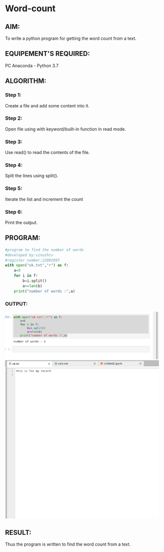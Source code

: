 # Word-count
## AIM:
To write a python program for getting the word count from a text.
## EQUIPEMENT'S REQUIRED: 
PC
Anaconda - Python 3.7
## ALGORITHM: 
### Step 1:

Create a file and add some content into it.

### Step 2: 

 Open file using with keyword/built-in function in read mode.

### Step 3: 
Use read() to read the contents of the file.

### Step 4:  
Split the lines using split().

### Step 5: 
Iterate the list and increment the count

### Step 6: 
Print the output.

## PROGRAM:
```python
#program to find the number of words
#developed by:vinushcv
#register number:22001897
with open("ok.txt","r") as f:
    a=0
    for i in f:
        b=i.split()
        a+=len(b)
    print("number of words :",a)
```

### OUTPUT:
![output](outdone.png)
![output](outrun.png)


## RESULT:
Thus the program is written to find the word count from a text.
